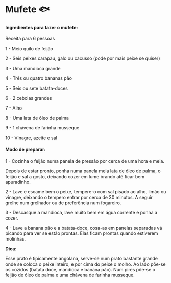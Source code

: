 # Mufete :fish:

#### **Ingredientes para fazer o mufete:**

Receita para 6 pessoas

1 - Meio quilo de feijão

2 - Seis peixes carapau, galo ou cacusso (pode por mais peixe se quiser)

3 - Uma mandioca grande

4 - Três ou quatro bananas pão

5 - Seis ou sete batata-doces

6 - 2 cebolas grandes

7 - Alho

8 - Uma lata de óleo de palma

9 - 1 chávena de farinha musseque

10 - Vinagre, azeite e sal

#### **Modo de preparar:**

1 - Cozinha o feijão numa panela de pressão por cerca de uma hora e meia.

Depois de estar pronto, ponha numa panela meia lata de óleo de palma, o feijão e sal a gosto, deixando cozer em lume brando até ficar bem apuradinho.

2 - Lave e escame bem o peixe, tempere-o com sal pisado ao alho, limão ou vinagre, deixando o tempero entrar por cerca de 30 minutos. A seguir grelhe num grelhador ou de preferência num fogareiro.

3 - Descasque a mandioca, lave muito bem em água corrente e ponha a cozer.

4 - Lave a banana pão e a batata-doce, cosa-as em panelas separadas vá picando para ver se estão prontas. Elas ficam prontas quando estiverem molinhas.

**Dica:**

Esse prato é tipicamente angolana, serve-se num prato bastante grande onde se coloca o peixe inteiro, e por cima do peixe o molho. Ao lado põe-se os cozidos (batata doce, mandioca e banana pão). Num pires põe-se o feijão de óleo de palma e uma chávena de farinha musseque.